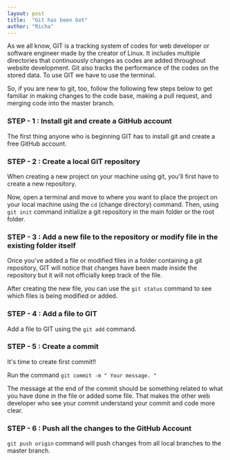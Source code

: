 ```yaml
---
layout: post
title:  "Git has been Got"
author: "Richa"
---
```


As we all know, GIT is a tracking system of codes for web developer or software engineer made by the creator of Linux. It includes multiple directories that continuously changes as codes are added throughout website development. Git also tracks the performance of the codes on the stored data. To use GIT we have to use the terminal.

So, if you are new to git, too, follow the following few steps below to get familiar in  making changes to the code base, making a pull request, and merging code into the master branch.


### STEP - 1 : Install git and create a GitHub account

The first thing anyone who is beginning GIT has to install git and create a free GitHub account.



### STEP - 2 : Create a local GIT repository

When creating a new project on your  machine using git, you'll first have to create a new repository. 

Now, open a terminal and move to where you want to place the project on your local machine using the `cd` (change directory) command. Then, using `git init` command  initialize a git repository in the main folder or the root folder.



### STEP - 3 : Add a new file to the repository or modify file in the existing folder itself

Once you've added a file or modified files in a folder containing a git repository, GIT will notice that changes have been made inside the repository but it will not officially keep track of the file.

After creating the new file, you can use the `git status` command to see which files is being modified or added.



### STEP - 4 : Add a file to GIT

Add a file to GIT using the `git add` command.



### STEP - 5 :  Create a commit 

It's time to create first commit!!

Run the command  `git commit -m " Your message. "`

The message at the end of the commit should be something related to what you have done in the file or added some file. That makes the other web developer who see your commit understand your commit and code more clear.



### STEP - 6 : Push all the changes to the GitHub Account

`git push origin` command will push changes from all local branches to the master branch.

